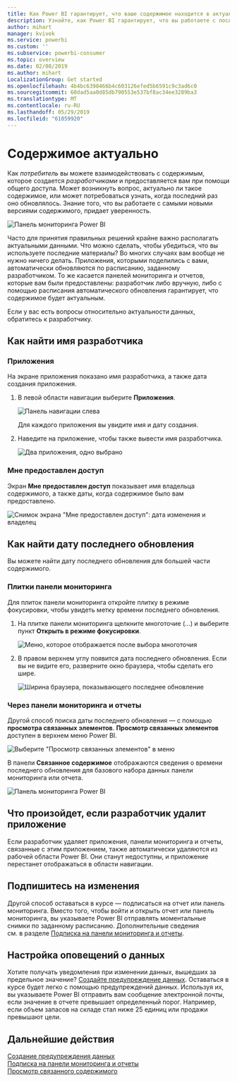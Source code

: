 ```yaml
---
title: Как Power BI гарантирует, что ваше содержимое находится в актуальном состоянии
description: Узнайте, как Power BI гарантирует, что вы работаете с последней версией данных, отчетов, панели мониторинга и приложения.
author: mihart
manager: kvivek
ms.service: powerbi
ms.custom: ''
ms.subservice: powerbi-consumer
ms.topic: overview
ms.date: 02/08/2019
ms.author: mihart
LocalizationGroup: Get started
ms.openlocfilehash: 4b4bc6398466b4c603126efed5b6591c9c3ad6c0
ms.sourcegitcommit: 60dad5aa0d85db790553e537bf8ac34ee3289ba3
ms.translationtype: MT
ms.contentlocale: ru-RU
ms.lasthandoff: 05/29/2019
ms.locfileid: "61059920"
---
```

# <a name="your-content-is-up-to-date"></a>Содержимое актуально
Как *потребитель* вы можете взаимодействовать с содержимым, которое создается *разработчиками* и предоставляется вам при помощи общего доступа. Может возникнуть вопрос, актуально ли такое содержимое, или может потребоваться узнать, когда последний раз оно обновлялось. Знание того, что вы работаете с самыми новыми версиями содержимого, придает уверенность.  
 
![Панель мониторинга Power BI](media/end-user-consumer/power-bi-service.png)


Часто для принятия правильных решений крайне важно располагать актуальными данными. Что можно сделать, чтобы убедиться, что вы используете последние материалы? Во многих случаях вам вообще не нужно ничего делать. Приложения, которыми поделились с вами, автоматически обновляются по расписанию, заданному разработчиком. То же касается панелей мониторинга и отчетов, которые вам были предоставлены: разработчик либо вручную, либо с помощью расписания автоматического обновления гарантирует, что содержимое будет актуальным.  

Если у вас есть вопросы относительно актуальности данных, обратитесь к разработчику.

## <a name="how-to-locate-the-name-of-the-designer"></a>Как найти имя разработчика

### <a name="apps"></a>Приложения

На экране приложения показано имя разработчика, а также дата создания приложения.  

1. В левой области навигации выберите **Приложения**.

    ![Панель навигации слева](media/end-user-fresh/power-bi-nav-apps.png)

    Для каждого приложения вы увидите имя и дату создания. 

2. Наведите на приложение, чтобы также вывести имя разработчика. 

    ![Два приложения, одно выбрано](media/end-user-fresh/power-bi-app.png)


### <a name="shared-with-me"></a>Мне предоставлен доступ
Экран **Мне предоставлен доступ** показывает имя владельца содержимого, а также даты, когда содержимое было вам предоставлено.

![Снимок экрана "Мне предоставлен доступ": дата изменения и владелец](media/end-user-fresh/power-bi-shared-new.png) 


## <a name="how-to-look-up-the-last-refresh-date"></a>Как найти дату последнего обновления
Вы можете найти дату последнего обновления для большей части содержимого. 

### <a name="dashboard-tiles"></a>Плитки панели мониторинга
Для плиток панели мониторинга откройте плитку в режиме фокусировки, чтобы увидеть метку времени последнего обновления.

1. На плитке панели мониторинга щелкните многоточие (…) и выберите пункт **Открыть в режиме фокусировки**.

    ![Меню, которое отображается после выбора многоточия](media/end-user-fresh/power-bi-focus.png)

2. В правом верхнем углу появится дата последнего обновления. Если вы не видите его, разверните окно браузера, чтобы сделать его шире. 

    ![Ширина браузера, показывающего последнее обновление](media/end-user-fresh/power-bi-last-refresh2.png)

### <a name="from-dashboards-and-reports"></a>Через панели мониторинга и отчеты
Другой способ поиска даты последнего обновления — с помощью **просмотра связанных элементов**.  **Просмотр связанных элементов** доступен в верхнем меню Power BI.

![Выберите "Просмотр связанных элементов" в меню](media/end-user-fresh/power-bi-view-related.png)

В панели **Связанное содержимое** отображаются сведения о времени последнего обновления для базового набора данных панели мониторинга или отчета.

![Панель мониторинга Power BI](media/end-user-fresh/power-bi-last-refresh.png)

## <a name="what-happens-if-an-app-is-deleted-by-the-designer"></a>Что произойдет, если разработчик удалит приложение

Если разработчик удаляет приложения, панели мониторинга и отчеты, связанные с этим приложением, также автоматически удаляются из рабочей области Power BI. Они станут недоступны, и приложение перестанет отображаться в области навигации.


## <a name="subscribe-to-see-changes"></a>Подпишитесь на изменения
Другой способ оставаться в курсе — подписаться на отчет или панель мониторинга. Вместо того, чтобы войти и открыть отчет или панель мониторинга, вы указываете Power BI отправлять моментальные снимки по заданному расписанию.  Дополнительные сведения см. в разделе [Подписка на панели мониторинга и отчеты](end-user-subscribe.md).

## <a name="set-data-alerts"></a>Настройка оповещений о данных
Хотите получать уведомления при изменении данных, вышедших за предельное значение? [Создайте предупреждение данных](end-user-alerts.md).  Оставаться в курсе будет легко с помощью предупреждений данных. Используя их, вы указываете Power BI отправить вам сообщение электронной почты, если значение в отчете превышает определенный порог.  Например, если объем запасов на складе стал ниже 25 единиц или продажи превышают цели.  

## <a name="next-steps"></a>Дальнейшие действия
[Создание предупреждения данных](end-user-alerts.md)    
[Подписка на панели мониторинга и отчеты](end-user-subscribe.md)    
[Просмотр связанного содержимого](end-user-related.md)    
